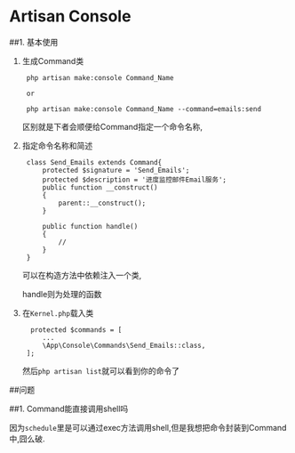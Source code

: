 # Artisan Console

##1. 基本使用

1. 生成Command类

        php artisan make:console Command_Name
        
        or
        
        php artisan make:console Command_Name --command=emails:send
    
    区别就是下者会顺便给Command指定一个命令名称,
    
2. 指定命令名称和简述

        class Send_Emails extends Command{
            protected $signature = 'Send_Emails';
            protected $description = '进度监控邮件Email服务';
            public function __construct()
            {
                parent::__construct();
            }
        
            public function handle()
            {
                //
            }
        }
    可以在构造方法中依赖注入一个类,
    
    handle则为处理的函数
    
3. 在`Kernel.php`载入类

         protected $commands = [
            ...
            \App\Console\Commands\Send_Emails::class,
        ];
        
    然后`php artisan list`就可以看到你的命令了
    
##问题

##1. Command能直接调用shell吗

因为`schedule`里是可以通过exec方法调用shell,但是我想把命令封装到Command中,囧么破.